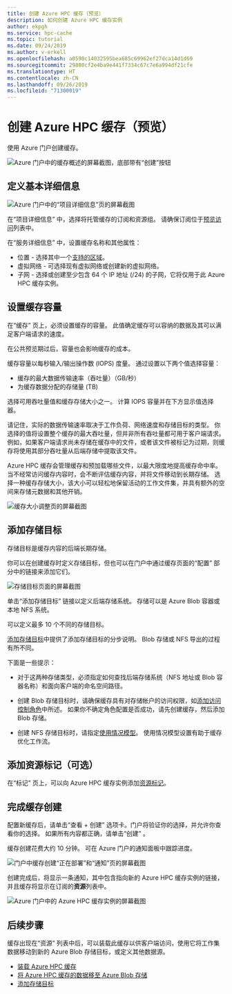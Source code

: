 ```yaml
---
title: 创建 Azure HPC 缓存（预览）
description: 如何创建 Azure HPC 缓存实例
author: ekpgh
ms.service: hpc-cache
ms.topic: tutorial
ms.date: 09/24/2019
ms.author: v-erkell
ms.openlocfilehash: a0590c14032595bea685c69962ef27dca14d1d69
ms.sourcegitcommit: 29880cf2e4ba9e441f7334c67c7e6a994df21cfe
ms.translationtype: HT
ms.contentlocale: zh-CN
ms.lasthandoff: 09/26/2019
ms.locfileid: "71300019"
---
```

# <a name="create-an-azure-hpc-cache-preview"></a>创建 Azure HPC 缓存（预览）

使用 Azure 门户创建缓存。 

![Azure 门户中的缓存概述的屏幕截图，底部带有“创建”按钮](media/hpc-cache-home-page.png)

## <a name="define-basic-details"></a>定义基本详细信息

![Azure 门户中的“项目详细信息”页的屏幕截图](media/hpc-cache-create-basics.png)

在“项目详细信息”  中，选择将托管缓存的订阅和资源组。 请确保订阅位于[预览访问](hpc-cache-prereqs.md#azure-subscription)列表中。

在“服务详细信息”  中，设置缓存名称和其他属性：

* 位置 - 选择其中一个[支持的区域](hpc-cache-overview.md#region-availability)。
* 虚拟网络 - 可选择现有虚拟网络或创建新的虚拟网络。
* 子网 - 选择或创建至少包含 64 个 IP 地址 (/24) 的子网，它将仅用于此 Azure HPC 缓存实例。

## <a name="set-cache-capacity"></a>设置缓存容量
<!-- referenced from GUI - update aka.ms link if you change this header text -->

在“缓存”  页上，必须设置缓存的容量。 此值确定缓存可以容纳的数据及其可以满足客户端请求的速度。 

在公共预览期过后，容量也会影响缓存的成本。

缓存容量以每秒输入/输出操作数 (IOPS) 度量。 通过设置以下两个值选择容量：

* 缓存的最大数据传输速率（吞吐量）（GB/秒）
* 为缓存数据分配的存储量 (TB)

选择可用吞吐量值和缓存存储大小之一。 计算 IOPS 容量并在下方显示值选择器。

请记住，实际的数据传输速率取决于工作负荷、网络速度和存储目标的类型。 你选择的值将设置整个缓存的最大吞吐量，但并非所有吞吐量都可用于客户端请求。 例如，如果客户端请求尚未存储在缓存中的文件，或者该文件被标记为过期，则缓存将使用其部分吞吐量从后端存储中提取该文件。

Azure HPC 缓存会管理缓存和预加载哪些文件，以最大限度地提高缓存命中率。 当不经常访问缓存内容时，会不断评估缓存内容，并将文件移动到长期存储。 选择一种缓存存储大小，该大小可以轻松地保留活动的工作文件集，并具有额外的空间来存储元数据和其他开销。

![缓存大小调整页的屏幕截图](media/hpc-cache-create-iops.png)

## <a name="add-storage-targets"></a>添加存储目标

存储目标是缓存内容的后端长期存储。

你可以在创建缓存时定义存储目标，但也可以在门户中通过缓存页面的“配置”  部分中的链接来添加它们。

![存储目标页面的屏幕截图](media/hpc-cache-storage-targets-pop.png)

单击“添加存储目标”  链接以定义后端存储系统。 存储可以是 Azure Blob 容器或本地 NFS 系统。

可以定义最多 10 个不同的存储目标。

[添加存储目标](hpc-cache-add-storage.md)中提供了添加存储目标的分步说明。 Blob 存储或 NFS 导出的过程有所不同。

下面是一些提示：

* 对于这两种存储类型，必须指定如何查找后端存储系统（NFS 地址或 Blob 容器名称）和面向客户端的命名空间路径。

* 创建 Blob 存储目标时，请确保缓存具有对存储帐户的访问权限，如[添加访问控制角色](hpc-cache-add-storage.md#add-the-access-control-roles-to-your-account)中所述。 如果你不确定角色配置是否成功，请先创建缓存，然后添加 Blob 存储。

* 创建 NFS 存储目标时，请指定[使用情况模型](hpc-cache-add-storage.md#choose-a-usage-model)。 使用情况模型设置有助于缓存优化工作流。

## <a name="add-resource-tags-optional"></a>添加资源标记（可选）

在“标记”  页上，可以向 Azure HPC 缓存实例添加[资源标记](https://go.microsoft.com/fwlink/?linkid=873112)。

## <a name="finish-creating-the-cache"></a>完成缓存创建

配置新缓存后，请单击“查看 + 创建”  选项卡。门户将验证你的选择，并允许你查看你的选择。 如果所有内容都正确，请单击“创建”  。 

缓存创建花费大约 10 分钟。 可在 Azure 门户的通知面板中跟踪进度。 

![门户中缓存创建“正在部署”和“通知”页的屏幕截图](media/hpc-cache-deploy-status.png)

创建完成后，将显示一条通知，其中包含指向新的 Azure HPC 缓存实例的链接，并且缓存将显示在订阅的**资源**列表中。 

![Azure 门户中的 Azure HPC 缓存实例的屏幕截图](media/hpc-cache-new-overview.png)

## <a name="next-steps"></a>后续步骤

缓存出现在“资源”  列表中后，可以装载此缓存以供客户端访问，使用它将工作集数据移动到新的 Azure Blob 存储目标，或定义其他数据源。

* [装载 Azure HPC 缓存](hpc-cache-mount.md)
* [将 Azure HPC 缓存的数据移至 Azure Blob 存储](hpc-cache-ingest.md)
* [添加存储目标](hpc-cache-add-storage.md)
